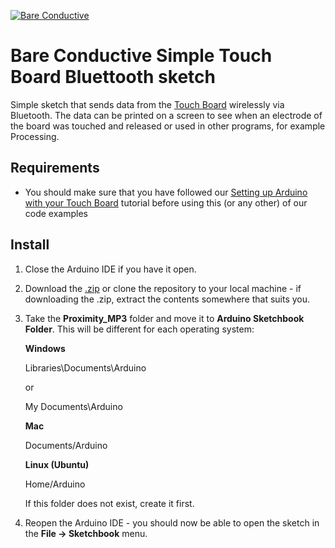 [![Bare Conductive](http://bareconductive.com/assets/images/LOGO_256x106.png)](http://www.bareconductive.com/)

# Bare Conductive Simple Touch Board Bluettooth sketch

Simple sketch that sends data from the [Touch Board](http://www.bareconductive.com/shop/touch-board/) wirelessly via Bluetooth. The data can be printed on a screen to see when an electrode of the board was touched and released or used in other programs, for example Processing.

## Requirements

* You should make sure that you have followed our [Setting up Arduino with your Touch Board](http://www.bareconductive.com/make/setting-up-arduino-with-your-touch-board/) tutorial before using this (or any other) of our code examples
 

## Install

1. Close the Arduino IDE if you have it open.
1. Download the [.zip](https://github.com/BareConductive/simple_touch_bluetooth/archive/public.zip) or clone the repository to your local machine - if downloading the .zip, extract the contents somewhere that suits you.
1. Take the **Proximity_MP3** folder and move it to **Arduino Sketchbook Folder**. This will be different for each operating system: 

	**Windows**
	
	Libraries\\Documents\\Arduino
	
	or
	
	My Documents\\Arduino	
	
	**Mac**
	
	Documents/Arduino
	
	**Linux (Ubuntu)**
	
	Home/Arduino


	If this folder does not exist, create it first.
1. Reopen the Arduino IDE - you should now be able to open the sketch in the **File -> Sketchbook** menu.